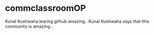 # commclassroomOP

Kunal Kushwaha learing github amazing..
Kunal Kushwaha says that this community is amazing...
